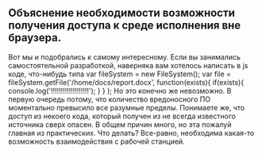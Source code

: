 ## Объяснение необходимости возможности получения доступа к среде исполнения вне браузера.
Вот мы и подобрались к самому интересному. Если вы занимались самостоятельной разработкой, наверняка вам хотелось написать в js коде, что-нибудь типа
var fileSystem = new FileSystem();
var file = fileSystem.getFile('/home/docs/report.docx', function(exists){
        if(exists){
            console.log('!!!!!!!!!!!!!!!!!!!');
        }
    }
); 
Но это конечно же невозможно. В первую очередь потому, что количество вредоносного ПО моментально превысило все разумные пределы.
Понимаете же, что доступ из некоего кода, который получен из не всегда известного источника сверх опасен.
В общем причин много, но эта пожалуй главная из практических.
Что делать?
Все-равно, необходима какая-то возможность взаимодействия с рабочей станцией.


